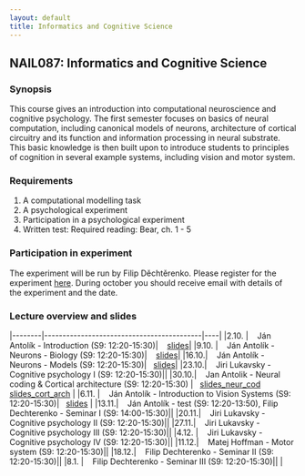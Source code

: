 ```yaml
---
layout: default
title: Informatics and Cognitive Science 
---
```

## NAIL087: Informatics and Cognitive Science

### Synopsis

This course gives an introduction into computational neuroscience and cognitive psychology. The first semester focuses on basics of 
neural computation, including canonical models of neurons, architecture of cortical circuitry and its function and information processing
in neural substrate. This basic knowledge is then built upon to introduce students to principles of cognition in several example systems,
including vision and motor system.

### Requirements

1) A computational modelling task <br>
2) A psychological experiment <br>
3) Participation in a psychological experiment <br>
4) Written test: Required reading: Bear, ch. 1 - 5 <br>

### Participation in experiment

The experiment will be run by Filip Děchtěrenko. Please register for the experiment [here](https://www.experimenty-labels.cz/public/participant_create.php?s=19). 
During october you should receive email with details of the experiment and the date.

### Lecture overview and slides

|--------|-------------------------------------------|----|
|2.10. |  &nbsp;&nbsp; Ján Antolík - Introduction (S9: 12:20-15:30)| &nbsp;&nbsp; [slides](/assets/slides/IKV1Introduction.pdf)|
|9.10. |  &nbsp;&nbsp; Ján Antolík - Neurons - Biology (S9: 12:20-15:30)| &nbsp;&nbsp; [slides](/assets/slides/NeuronsBiology.zip)|
|16.10.|  &nbsp;&nbsp;  Ján Antolík - Neurons - Models (S9: 12:20-15:30)|&nbsp;&nbsp; [slides](/assets/slides/neurons_models.pdf)|
|23.10.|  &nbsp;&nbsp;  Jiri Lukavsky - Cognitive psychology I (S9: 12:20-15:30)||
|30.10.|  &nbsp;&nbsp;  Jan Antolik - Neural coding & Cortical architecture (S9: 12:20-15:30) |&nbsp;&nbsp; [slides_neur_cod](/assets/slides/NeuralCoding.pdf) &nbsp; [slides_cort_arch](/assets/slides/CorticalArchitectures.pdf)  |
|6.11. |  &nbsp;&nbsp;  Ján Antolík - Introduction to Vision Systems (S9: 12:20-15:30)|&nbsp;&nbsp; [slides](VisualSystemGeneralOverview.pdf) |
|13.11.|  &nbsp;&nbsp;  Ján Antolík - test (S9: 12:20-13:50), Filip Dechterenko - Seminar I (S9: 14:00-15:30)||
|20.11.|  &nbsp;&nbsp;  Jiri Lukavsky - Cognitive psychology II (S9: 12:20-15:30)||
|27.11.|  &nbsp;&nbsp;  Jiri Lukavsky - Cognitive psychology III (S9: 12:20-15:30)||
|4.12. |  &nbsp;&nbsp; Jiri Lukavsky - Cognitive psychology IV (S9: 12:20-15:30)||
|11.12.|  &nbsp;&nbsp;  Matej Hoffman - Motor system (S9: 12:20-15:30)||
|18.12.|  &nbsp;&nbsp;  Filip Dechterenko - Seminar II (S9: 12:20-15:30)|| 
|8.1.  |  &nbsp;&nbsp; Filip Dechterenko - Seminar III (S9: 12:20-15:30)||
|

